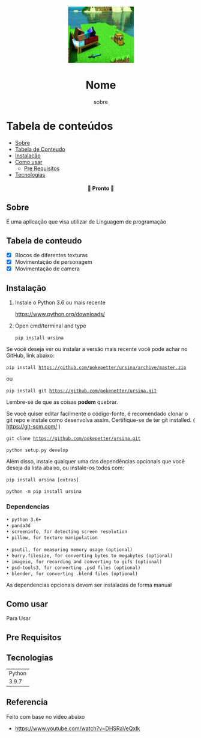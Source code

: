 <p align="center">
  <a href="https://unform.dev">
    <img src="img/Logo.png" height="150" width="175" alt="Unform" />
  </a>
</p>
<h1 align="center">Nome</h1> 

<p align="center">sobre</p>

Tabela de conteúdos
=================
<!--ts-->
   * [Sobre](#Sobre)
   * [Tabela de Conteudo](#tabela-de-conteudo)
   * [Instalação](#Instalação)
   * [Como usar](#como-usar)
      * [Pre Requisitos](#pre-requisitos)
   * [Tecnologias](#tecnologias)
<!--te-->

<h4 align="center"> 
	🚧  Pronto  🚧
</h4>

## Sobre

É uma aplicação que visa utilizar de Linguagem de programação

## Tabela de conteudo

- [x] Blocos de diferentes texturas
- [x] Movimentação de personagem 
- [x] Movimentação de camera 

## Instalação


1) Instale o Python 3.6 ou mais recente

    https://www.python.org/downloads/

2) Open cmd/terminal and type

    <code>pip install ursina</code> 

Se você deseja ver ou instalar a versão mais recente você pode achar no GitHub, link abaixo:

<code>pip install https://github.com/pokepetter/ursina/archive/master.zip</code>

ou

<code>pip install git https://github.com/pokepetter/ursina.git</code>

Lembre-se de que as coisas <strong>podem</strong> quebrar.

Se você quiser editar facilmente o código-fonte, é recomendado clonar o git
repo e instale como desenvolva assim. Certifique-se de ter git installed. ( https://git-scm.com/ )

<code>git clone https://github.com/pokepetter/ursina.git</code>

<code>python setup.py develop</code>

Além disso, instale qualquer uma das dependências opcionais que você deseja da lista abaixo,
ou instale-os todos com:

<code>pip install ursina [extras]</code>

<code>python -m pip install ursina</code>

### Dependencias

    • python 3.6+
    • panda3d
    • screeninfo, for detecting screen resolution
    • pillow, for texture manipulation

    • psutil, for measuring memory usage (optional)
    • hurry.filesize, for converting bytes to megabytes (optional)
    • imageio, for recording and converting to gifs (optional)
    • psd-tools3, for converting .psd files (optional)
    • blender, for converting .blend files (optional)


As dependencias opcionais devem ser instaladas de forma manual



## Como usar

Para Usar 

## Pre Requisitos
## Tecnologias

<table>
    <tr>
    <td>Python</td>
    </tr>
    <tr>
    <td>3.9.7</td>
    </tr>
</table>

## Referencia

Feito com base no video abaixo
+ https://www.youtube.com/watch?v=DHSRaVeQxIk